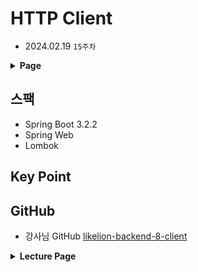 # HTTP Client
- 2024.02.19 `15주차`

<details>
<summary><strong>Page</strong></summary>

- RestTemplate
<div>RestTemplateConfig</div>
<div>ArticleDto</div>
<div>ArticleTemplateClient</div>
<div>ArticleController</div>
<hr>

- WebClient
<div>WebClientConfig</div>
<div>ArticleDto</div>
<div>ArticleWebClient</div>
<div>ArticleController</div>
<hr>

- RestClient
<div>RestClientConfig</div>
<div>ArticleDto</div>
<div>ArticleRestClient</div>
<div>ArticleController</div>
<hr>

- HTTP Interface
<div>ArticleHttpInterface</div>
<div>ArticleDto</div>
<div>ArticleService: implements가 아닌 Bean 주입으로 ArticleHttpInterface 사용</div>
<div>ArticleController</div>
</details>


## 스팩

- Spring Boot 3.2.2
- Spring Web
- Lombok

## Key Point


## GitHub

- 강사님 GitHub
[likelion-backend-8-client](https://github.com/edujeeho0/likelion-backend-8-client)


<details>
<summary><strong>Lecture Page</strong></summary>

# Spring HTTP Clients

Spring에서 제공하는 HTTP Client 들을 활용해서
이전에 만들었던 [Article 서비스](https://github.com/edujeeho0/likelion-backend-8-rest)에 요청을 보내보자.

## Interface 기반 의존성 주입

여기서 사용되는 HTTP Client는 총 4종류이다.
- `RestTemplate`
- `WebClient`
- `HTTP Interface Exchange`
- `RestClient`

이들은 개발 패러다임의 변화와 발전에 맞춰서 등장한 HTTP 요청을 보내는 다양한 방법들을 나타낸다.
새로운 기술을 본래의 프로젝트에 도입하려면 원래의 코드의 수정이 불가피하다.

이때, 각 방식으로 HTTP 요청을 보낸 클래스의 기능을 `interface`로 만들어볼 수 있다.

```java
public interface ArticleClient {
    ArticleDto create(ArticleDto dto);
    ArticleDto readOne(Long id);
    List<ArticleDto> readAll();
    ArticleDto update(Long id, ArticleDto dto);
    void delete(Long id);
}
```

그리고 각 방식으로 HTTP 요청을 보내는 클래스들을, `interface`의 구현체로 만들어줄 수 있다.

```java
// RestClient를 사용하는 구현체
@Slf4j
@Component
@RequiredArgsConstructor
public class ArticleRestClient implements ArticleClient {
    private final RestClient restClient;
    // ...
}


// HTTP Interface를 사용하는 구현체
@Component
public class ArticleService implements ArticleClient {
    // 사용할 때는 구현체를 만들어 주어야 한다.
    private final ArticleHttpInterface exchange;

    public ArticleService(
            // 실제로 요청을 보내는 역할을 하는
            // HTTP Client 객체가 있어야 한다.
            RestClient restClient
    ) {
        exchange = HttpServiceProxyFactory
                // 내가 사용할 HTTP Client를 사용할 수 있도록 설정
                .builderFor(RestClientAdapter.create(restClient))
                // Proxy를 만드는 Factory를 만든다.
                .build()
                // 해당 RestClient를 바탕으로 Proxy 객체를 만든다.
                .createClient(ArticleHttpInterface.class);
    }
    // ...
}
```

이렇게 하면 `ArticleClient`의 기능을 필요로 하는 `ArticleController`에서는,
각 메서드에서는 `ArticleClient`를 사용하는 방식으로 그대로 두고,

```java
@Slf4j
@RestController
@RequestMapping("/articles")
public class ArticleController {
    // ...
    @PostMapping
    public ArticleDto create(
            @RequestBody
            ArticleDto dto
    ) {
        return service.create(dto);
    }

    @GetMapping("/{id}")
    public ArticleDto readOne(
            @PathVariable("id")
            Long id
    ) {
        return service.readOne(id);
    }
    // ...
}
```

실제로 실행 중에 어떤 구현체를 사용할지는 생성자의 `@Qualifier`, 또는 구현 클래스 주입받기,
`@Primary` 어노테이션 등 다양한 방식으로 결정할 수 있다.

```java
@Slf4j
@RestController
@RequestMapping("/articles")
public class ArticleController {
    // 사용하는 객체는 ArticleClient interface의 구현체로,
    // 어떤 HTTP Client를 사용한들 변하지 않는다.
    private final ArticleClient service;

    public ArticleController(
            // HTTP Interface 방식의 HTTP Client가 주입된다.
            ArticleService articleService
    ) {
        this.service = articleService;
    }
    // ...
}
```

이렇게 `interface`를 이용해 실행중에 어떻게 동작할지를 결정하는 디자인 패턴을 [Strategy Pattern](https://en.wikipedia.org/wiki/Strategy_pattern)
이라 부른다.
</details>